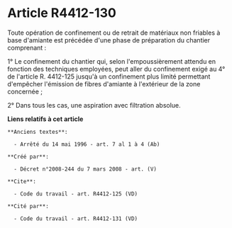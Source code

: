 # Article R4412-130

Toute opération de confinement ou de retrait de matériaux non friables à base d'amiante est précédée d'une phase de
préparation du chantier comprenant : 

1° Le confinement du chantier qui, selon l'empoussièrement attendu en fonction des techniques employées, peut aller du
confinement exigé au 4° de l'article R. 4412-125 jusqu'à un confinement plus limité permettant d'empêcher l'émission de
fibres d'amiante à l'extérieur de la zone concernée ; 

2° Dans tous les cas, une aspiration avec filtration absolue.

**Liens relatifs à cet article**

	**Anciens textes**:

	  - Arrêté du 14 mai 1996 - art. 7 al 1 à 4 (Ab)

	**Créé par**:

	  - Décret n°2008-244 du 7 mars 2008 - art. (V)

	**Cite**:

	  - Code du travail - art. R4412-125 (VD)

	**Cité par**:

	  - Code du travail - art. R4412-131 (VD)
